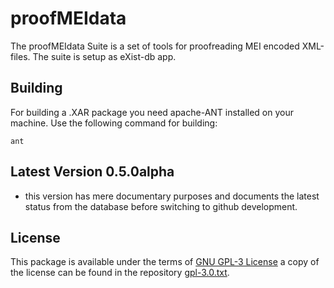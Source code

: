proofMEIdata
============

The proofMEIdata Suite is a set of tools for proofreading MEI encoded XML-files. The suite is setup as eXist-db app.

Building
--------

For building a .XAR package you need apache-ANT installed on your machine. Use the following command for building:

```
ant
```

Latest Version 0.5.0alpha
-------------------------

- this version has mere documentary purposes and documents the latest status from the database before switching to github development.

License
-------

This package is available under the terms of [GNU GPL-3 License](https://www.gnu.org/licenses/gpl.html) a copy of the license can be found in the repository [gpl-3.0.txt](gpl-3.0.txt).